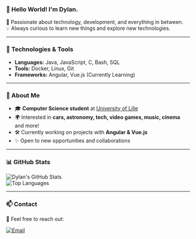 ### 👋 Hello World! I'm Dylan.

🚀 Passionate about technology, development, and everything in between.  
💡 Always curious to learn new things and explore new technologies.  

---

### 🔧 Technologies & Tools  
- **Languages:** Java, JavaScript, C, Bash, SQL  
- **Tools:** Docker, Linux, Git  
- **Frameworks:** Angular, Vue.js (Currently Learning)  

---

### 📌 About Me  
- 🎓 **Computer Science student** at [University of Lille](https://www.univ-lille.fr)  
- 🌍 Interested in **cars, astronomy, tech, video games, music, cinema** and more!  
- 🛠️ Currently working on projects with **Angular & Vue.js**  
- ✨ Open to new opportunities and collaborations  

---

### 📊 GitHub Stats  
![Dylan's GitHub Stats](https://github-readme-stats.vercel.app/api?username=Dylan-02&show_icons=true&theme=tokyonight&rank_icon=github)  
![Top Languages](https://github-readme-stats.vercel.app/api/top-langs/?username=Dylan-02&layout=compact&theme=tokyonight)  

---

### 📫 Contact  
📩 Feel free to reach out:  
  
[![Email](https://img.shields.io/badge/Email-Drop%20me%20a%20message-red?logo=gmail)](mailto:dylan-contact-me@pm.me)
